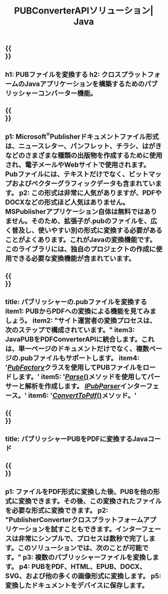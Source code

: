 ﻿---
translation: true
template: /_templates/conversion-java.md
title: PUBConverterAPIソリューション| Java
url: /java/conversion/
description: Javaライブラリを介してプログラムでMicrosoftPublisherファイルを変換します。独自のPUBコンバータJavaプロジェクトを構築するためのシンプルなAPIソリューション。
metakeywords: pub javaコンバーター、pubファイルjavaを変換します
family: pub
platformtag: java
feature: conversion
---

{{<section banner>}}
---
h1: PUBファイルを変換する
h2: クロスプラットフォームのJavaアプリケーションを構築するためのパブリッシャーコンバーター機能。
---

{{<section overview>}}
---
p1: Microsoft<sup>®</sup>Publisherドキュメントファイル形式は、ニュースレター、パンフレット、チラシ、はがきなどのさまざまな種類の出版物を作成するために使用され、電子メールやWebサイトで使用されます。 Pubファイルには、テキストだけでなく、ビットマップおよびベクターグラフィックデータも含まれています。
p2: この形式は非常に人気がありますが、PDFやDOCXなどの形式ほど人気はありません。 MSPublisherアプリケーション自体は無料ではありません。そのため、拡張子が.pubのファイルを、広く普及し、使いやすい別の形式に変換する必要があることがよくあります。これがJavaの変換機能です。このライブラリには、独自のプロジェクトの作成に使用できる必要な変換機能が含まれています。
---

{{<section feature1>}}
---
title: パブリッシャーの.pubファイルを変換する
item1: PUBからPDFへの変換による機能を見てみましょう。
item2: "サイト運営者の変換プロセスは、次のステップで構成されています。"
item3: JavaPUBをPDFConverterAPIに統合します。これは、単一ページのドキュメントだけでなく、複数ページの.pubファイルもサポートします。
item4: '[*PubFactory*](https://reference.aspose.com/pub/java/com.aspose.pub/PubFactory)クラスを使用してPUBファイルをロードします。'
item5: '[*Parse*()](https://reference.aspose.com/pub/java/com.aspose.pub/IPubParser#parse--)メソッドを使用してパーサーと解析を作成します。 [*IPubParser*](https://reference.aspose.com/pub/java/com.aspose.pub/IPubParser)インターフェース。'
item6: '[*ConvertToPdf*()](https://reference.aspose.com/pub/java/com.aspose.pub/IPdfConverter#convertToPdf-com.aspose.pub.Document-java.io.OutputStream-)メソッド。'
---

{{<section codeexample>}}
---
title: パブリッシャーPUBをPDFに変換するJavaコード
---

{{<section summary>}}
---
p1: ファイルをPDF形式に変換した後、PUBを他の形式に変換できます。その後、この変換されたファイルを必要な形式に変換できます。
p2: "PublisherConverterクロスプラットフォームアプリケーションを試すこともできます。インターフェースは非常にシンプルで、プロセスは数秒で完了します。このソリューションでは、次のことが可能です。"
p3: 複数のパブリッシャーファイルを変換します。
p4: PUBをPDF、HTML、EPUB、DOCX、SVG、および他の多くの画像形式に変換します。
p5: 変換したドキュメントをデバイスに保存します。
---